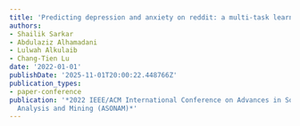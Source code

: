 ```yaml
---
title: 'Predicting depression and anxiety on reddit: a multi-task learning approach'
authors:
- Shailik Sarkar
- Abdulaziz Alhamadani
- Lulwah Alkulaib
- Chang-Tien Lu
date: '2022-01-01'
publishDate: '2025-11-01T20:00:22.448766Z'
publication_types:
- paper-conference
publication: '*2022 IEEE/ACM International Conference on Advances in Social Networks
  Analysis and Mining (ASONAM)*'
---
```

